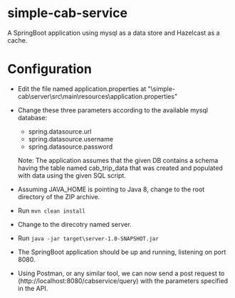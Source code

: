 # simple-cab-service
A SpringBoot application using mysql as a data store and Hazelcast as a cache.

# Configuration

- Edit the file named application.properties at "\simple-cab\server\src\main\resources\application.properties"
- Change these three parameters according to the available mysql database:
	- spring.datasource.url
	- spring.datasource.username
	- spring.datasource.password
	
  Note: The application assumes that the given DB contains a schema having the table named cab_trip_data that was created and populated with data
			using the given SQL script.
 
- Assuming JAVA_HOME is pointing to Java 8, change to the root directory of the ZIP archive.
- Run `mvn clean install`
- Change to the direcotry named server.
- Run `java -jar target\server-1.0-SNAPSHOT.jar`
- The SpringBoot application should be up and running, listening on port 8080.
- Using Postman, or any similar tool, we can now send a post request to (http://localhost:8080/cabservice/query) with the parameters specified in the API.


